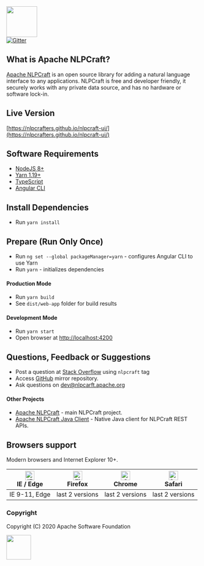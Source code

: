 <img src="https://nlpcraft.org/images/nlpcraft_logo_black.gif" height="80px">
<br>
<a target=_ href="https://gitter.im/apache-nlpcraft/community"><img alt="Gitter" src="https://badges.gitter.im/apache-nlpcraft/community.svg"></a>

## What is Apache NLPCraft?
[Apache NLPCraft](https://nlpcraft.org/) is an open source library for adding a natural language interface to any applications. 
NLPCraft is free and developer friendly, it securely works with any private data source, and has no hardware or software 
lock-in.

## Live Version
[https://nlpcrafters.github.io/nlpcraft-ui/](https://nlpcrafters.github.io/nlpcraft-ui/)

## Software Requirements
- [NodeJS 8+](https://nodejs.org)
- [Yarn 1.19+](https://yarnpkg.com)
- [TypeScript](https://www.typescriptlang.org/)
- [Angular CLI](https://cli.angular.io/)

## Install Dependencies  
 - Run `yarn install`

## Prepare (Run Only Once)
 - Run `ng set --global packageManager=yarn` - configures Angular CLI to use Yarn
 - Run `yarn` - initializes dependencies

#### Production Mode
 - Run `yarn build` 
 - See `dist/web-app` folder for build results 

 
#### Development Mode
 - Run `yarn start` 
 - Open browser at [http://localhost:4200](http://localhost:4200)

## Questions, Feedback or Suggestions
 * Post a question at [Stack Overflow](https://stackoverflow.com/questions/ask) using <code>nlpcraft</code> tag
 * Access [GitHub](https://github.com/apache/incubator-nlpcraft-ui) mirror repository.
 * Ask questions on [dev@nlpcarft.apache.org](mailto:dev@nlpcarft.apache.org)
 
#### Other Projects
- [Apache NLPCraft](https://github.com/apache/incubator-nlpcraft) - main NLPCraft project.
- [Apache NLPCraft Java Client](https://github.com/apache/incubator-nlpcraft-java-client) - Native Java client for NLPCraft REST APIs.

## Browsers support
Modern browsers and Internet Explorer 10+.

| [<img src="https://raw.githubusercontent.com/alrra/browser-logos/master/src/edge/edge_48x48.png" alt="IE / Edge" width="24px" height="24px" />](http://godban.github.io/browsers-support-badges/)</br>IE / Edge | [<img src="https://raw.githubusercontent.com/alrra/browser-logos/master/src/firefox/firefox_48x48.png" alt="Firefox" width="24px" height="24px" />](http://godban.github.io/browsers-support-badges/)</br>Firefox | [<img src="https://raw.githubusercontent.com/alrra/browser-logos/master/src/chrome/chrome_48x48.png" alt="Chrome" width="24px" height="24px" />](http://godban.github.io/browsers-support-badges/)</br>Chrome | [<img src="https://raw.githubusercontent.com/alrra/browser-logos/master/src/safari/safari_48x48.png" alt="Safari" width="24px" height="24px" />](http://godban.github.io/browsers-support-badges/)</br>Safari |
| --------- | --------- | --------- | --------- |
| IE 9-11, Edge| last 2 versions| last 2 versions| last 2 versions

### Copyright
Copyright (C) 2020 Apache Software Foundation

<img src="https://www.apache.org/img/ASF20thAnniversary.jpg" height="64px">